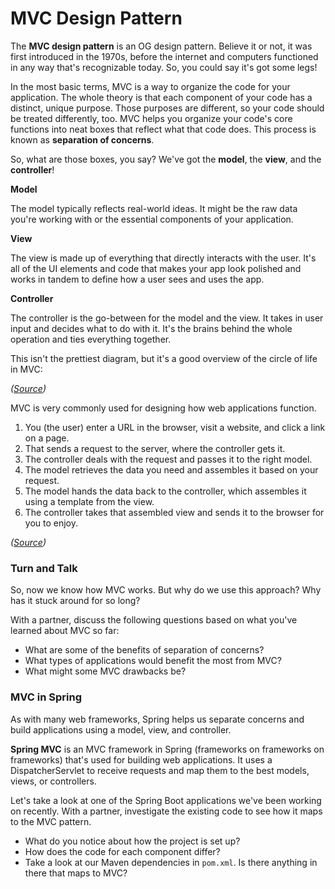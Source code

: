 
#  MVC Design Pattern

The **MVC design pattern** is an OG design pattern. Believe it or not, it was first introduced in the 1970s, before the internet and computers functioned in any way that's recognizable today. So, you could say it's got some legs!

In the most basic terms, MVC is a way to organize the code for your application. The whole theory is that each component of your code has a distinct, unique purpose. Those purposes are different, so your code should be treated differently, too. MVC helps you organize your code's core functions into neat boxes that reflect what that code does. This process is known as **separation of concerns**.

So, what are those boxes, you say? We've got the **model**, the **view**, and the **controller**!

**Model**

The model typically reflects real-world ideas. It might be the raw data you're working with or the essential components of your application.

**View**

The view is made up of everything that directly interacts with the user. It's all of the UI elements and code that makes your app look polished and works in tandem to define how a user sees and uses the app.

**Controller**

The controller is the go-between for the model and the view. It takes in user input and decides what to do with it. It's the brains behind the whole operation and ties everything together.

This isn't the prettiest diagram, but it's a good overview of the circle of life in MVC:

*([Source](https://www.geeksforgeeks.org/mvc-design-pattern/))*

MVC is very commonly used for designing how web applications function.

1. You (the user) enter a URL in the browser, visit a website, and click a link on a page.
1. That sends a request to the server, where the controller gets it.
1. The controller deals with the request and passes it to the right model.
1. The model retrieves the data you need and assembles it based on your request.
1. The model hands the data back to the controller, which assembles it using a template from the view.
1. The controller takes that assembled view and sends it to the browser for you to enjoy.

*([Source](https://blog.yechiel.me/welcome-to-the-mvc-restaurant-fb1709047914))*


### Turn and Talk

So, now we know how MVC works. But why do we use this approach? Why has it stuck around for so long?

With a partner, discuss the following questions based on what you've learned about MVC so far:

- What are some of the benefits of separation of concerns?
- What types of applications would benefit the most from MVC?
- What might some MVC drawbacks be?

### MVC in Spring

As with many web frameworks, Spring helps us separate concerns and build applications using a model, view, and controller. 

**Spring MVC** is an MVC framework in Spring (frameworks on frameworks on frameworks) that's used for building web applications. It uses a DispatcherServlet to receive requests and map them to the best models, views, or controllers.

Let's take a look at one of the Spring Boot applications we've been working on recently. With a partner, investigate the existing code to see how it maps to the MVC pattern.

- What do you notice about how the project is set up?
- How does the code for each component differ?
- Take a look at our Maven dependencies in `pom.xml`. Is there anything in there that maps to MVC?
